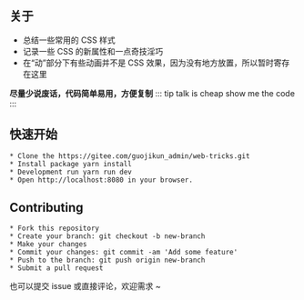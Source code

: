 ## 关于

-   总结一些常用的 CSS 样式
-   记录一些 CSS 的新属性和一点奇技淫巧
-   在“动”部分下有些动画并不是 CSS 效果，因为没有地方放置，所以暂时寄存在这里

<b>尽量少说废话，代码简单易用，方便复制</b>
::: tip
talk is cheap show me the code
:::

## 快速开始

```
* Clone the https://gitee.com/guojikun_admin/web-tricks.git
* Install package yarn install
* Development run yarn run dev
* Open http://localhost:8080 in your browser.
```

## Contributing

```
* Fork this repository
* Create your branch: git checkout -b new-branch
* Make your changes
* Commit your changes: git commit -am 'Add some feature'
* Push to the branch: git push origin new-branch
* Submit a pull request
```

也可以提交 issue 或直接评论，欢迎需求 ~
